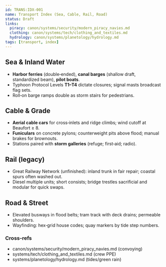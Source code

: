 ```yaml
---
id: TRANS:IDX-001
name: Transport Index (Sea, Cable, Rail, Road)
status: Draft
links:
  piracy: canon/systems/security/modern_piracy_navies.md
  clothing: canon/systems/tech/clothing_and_textiles.md
  hydrology: canon/systems/planetology/hydrology.md
tags: [transport, index]
---
```


## Sea & Inland Water
- **Harbor ferries** (double‑ended), **canal barges** (shallow draft, standardized beam), **pilot boats**.
- Typhoon Protocol Levels **T1–T4** dictate closures; signal masts broadcast flag sets.
- Roll‑on barge ramps double as storm stairs for pedestrians.

## Cable & Grade
- **Aerial cable cars** for cross‑inlets and ridge climbs; wind cutoff at Beaufort ≥ 8.
- **Funiculars** on concrete pylons; counterweight pits above flood; manual brakes for brownouts.
- Stations paired with **storm galleries** (refuge; first‑aid; radio).

## Rail (legacy)
- Great Railway Network (unfinished): inland trunk in fair repair; coastal spurs often washed out.
- Diesel multiple units; short consists; bridge trestles sacrificial and modular for quick swaps.

## Road & Street
- Elevated busways in flood belts; tram track with deck drains; permeable shoulders.
- Wayfinding: hex‑grid house codes; quay markers by tide step numbers.

### Cross‑refs
- canon/systems/security/modern_piracy_navies.md (convoying)
- systems/tech/clothing_and_textiles.md (crew PPE)
- systems/planetology/hydrology.md (tides/green rain)
